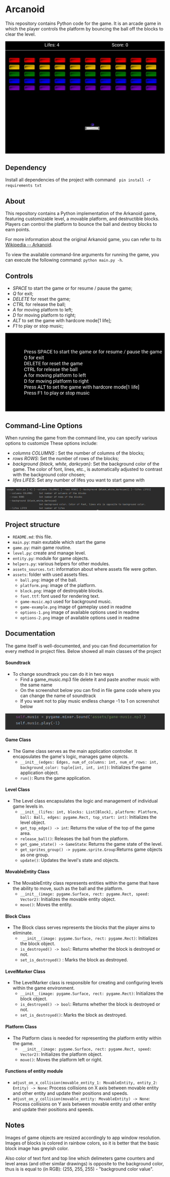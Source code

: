 # Arcanoid
This repository contains Python code for the game. It is an arcade game in which the player controls the platform by bouncing the ball off the blocks to clear the level.


<div style="text-align:center;">
    <img src="assets/game-example.png" alt="Game Example">
</div>

## Dependency

Install all dependencies of the project with command ``` pin install -r requirements txt```


## About
This repository contains a Python implementation of the Arkanoid game, featuring customizable level, a movable platform, and destructible blocks. Players can control the platform to bounce the ball and destroy blocks to earn points.

For more information about the original Arkanoid game, you can refer to its [Wikipedia -- Arkanoid](https://en.wikipedia.org/wiki/Arkanoid).

To view the available command-line arguments for running the game, you can execute the following command: `python main.py -h`.

## Controls
- *SPACE* to start the game or for resume / pause the game;
- *Q* for exit;
- *DELETE* for reset the game;
- *CTRL* for release the ball;
- *A* for moving platform to left;
- *D* for moving platform to right;
- *ALT*  to set the game with hardcore mode[1 life];
- *F1* to play or stop music;

<div style="text-align:center;">
    <img src="assets/options-1.png" alt="Game Options 1">
</div>

## Command-Line Options
When running the game from the command line, you can specify various options to customize These options include:

  - *columns COLUMNS* : Set the number of columns of the blocks;
  - *rows ROWS*: Set the number of rows of the blocks;
  - *background {black, white, darkcyan}*: Set the background color of the game. The color of font, lines, etc., is automatically adjusted to contrast with the background color chosen;
  - *lifes LIFES*: Set any number of lifes you want to start game with

<div style="text-align:center;">
    <img src="assets/options-2.png" alt="Game Options 2">
</div>

## Project structure
- `README.md`: this file.
- `main.py`: main exutable which start the game
- `game.py`: main game routine.
- `level.py`: create and manage level.
- `entity.py`: module for game objects.
- `helpers.py`: various helpers for other modules.
- `assets_sources.txt`: information about where assets file were gotten.
- `assets`: folder with used assets files.
    + `ball.png`: image of the ball.
    + `platform.png`: image of the platform.
    + `block.png`: image of destroyable blocks.
    + `font.ttf`: font used for rendering text.
    + `game-music.mp3` used for background music.
    + `game-example.png` image of gameplay used in readme
    + `options-1.png` image of available options used in readme
    + `options-2.png` image of available options used in readme


## Documentation

The game itself is well-documented, and you can find documentation for every method in project files. Below showed all main classes of the project


#### Soundtrack
- To change soundtrack you can do it in two ways
  + Find a game_music.mp3 file delete it and paste another music with the same name
  + On the screenshot below you can find in file game code where you can change the name of soundtrack
  + If you want not to play music endless change -1 to 1 on screenshot below

![img.png](assets/img.png)

####  Game Class
- The Game class serves as the main application controller. It encapsulates the game's logic, manages game objects.
  + `__init__(edges: Edges, num_of_columns: int, num_of_rows: int, background_color: tuple[int, int, int])`: Initializes the game application object.
  + `run()`: Runs the game application.

#### Level Class
- The Level class encapsulates the logic and management of individual game levels in.
  + ```__init__(lifes: int, blocks: List[Block], platform: Platform, ball: Ball, edges: pygame.Rect, top_start: int)```: Initializes the level object.
  + ```get_top_edge() -> int```: Returns the value of the top of the game area.
  + ```release_ball()```: Releases the ball from the platform. 
  + ```get_game_state() -> GameState```: Returns the game state of the level. 
  + ```get_sprites_group() -> pygame.sprite.Group```:Returns game objects as one group. 
  + ```update()```: Updates the level's state and objects.

#### MovableEntity Class
- The MovableEntity class represents entities within the game that have the ability to move, such as the ball and the platform.
  + ```__init__(image: pygame.Surface, rect: pygame.Rect, speed: Vector2)```: Initializes the movable entity object.
  + ```move()```: Moves the entity.


#### Block Class
- The Block class serves represents the  blocks that the player aims to eliminate.
  + ``` __init__(image: pygame.Surface, rect: pygame.Rect)```: Initializes the block object.
  + ```is_destroyed() -> bool```: Returns whether the block is destroyed or not.
  + ```set_is_destroyed()``` : Marks the block as destroyed.

#### LevelMarker Class 
- The LevelMarker class is responsible for creating and configuring levels within the game environment.
  +   ```__init__(image: pygame.Surface, rect: pygame.Rect)```: Initializes the block object.
  + ```is_destroyed() -> bool```: Returns whether the block is destroyed or not.
  + ```set_is_destroyed()```: Marks the block as destroyed.

#### Platform Class
- The Platform class is needed for representing the platform entity within the game.
  + ``` __init__(image: pygame.Surface, rect: pygame.Rect, speed: Vector2)```: Initializes the platform object.
  + ```move()```: Moves the platform left or right.
  
#### Functions of entity module
- ```adjust_on_x_collision(movable_entity_1: MovableEntity, entity_2: Entity) -> None```: Process collisions on X axis 
between movable entity and other entity and update their positions and speeds.
- ```adjust_on_y_collision(movable_entity: MovableEntity) -> None```: Process collisions on Y axis between movable entity 
and other entity and update their positions and speeds.


## Notes
Images of game objects are resized accordingly to app window resolution. Images
of blocks is colored in rainbow colors, so it is better that the basic block 
image has greyish color.

Also color of text font and top line which delimeters game counters and level
areas (and other similar drawings) is opposite to the background color, thus is
is equal to (in RGB): (255, 255, 255) - "background color value".
